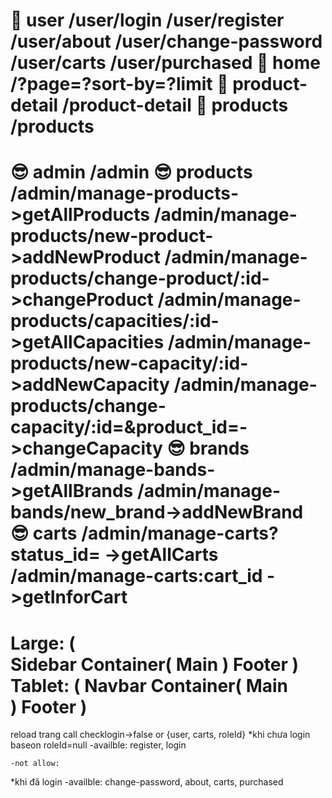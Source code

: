 🤣 user
/user/login
/user/register
/user/about
/user/change-password
/user/carts
/user/purchased
🤣 home
/?page=?sort-by=?limit
🤣 product-detail
/product-detail
🤣 products
/products
================================================
😎 admin
/admin
😎 products 
/admin/manage-products->getAllProducts
/admin/manage-products/new-product->addNewProduct
/admin/manage-products/change-product/:id->changeProduct
/admin/manage-products/capacities/:id->getAllCapacities
/admin/manage-products/new-capacity/:id->addNewCapacity
/admin/manage-products/change-capacity/:id=&product_id=->changeCapacity
😎 brands
/admin/manage-bands->getAllBrands
/admin/manage-bands/new_brand->addNewBrand
😎 carts
/admin/manage-carts?status_id= ->getAllCarts
/admin/manage-carts:cart_id ->getInforCart
================================================
Large:
(   
    Sidebar
    Container(
        Main
    )
    Footer
)
Tablet:
(
    Navbar
    Container(
        Main    
    )
    Footer
)
=================================================

reload trang call checklogin->false
or {user, carts, roleId}
*khi chưa login baseon roleId=null
    -availble: register, login

    -not allow:
*khi đã login
    -availble: change-password, about, carts, purchased










